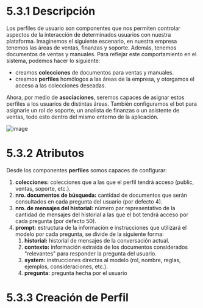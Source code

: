# 5.3.1 Descripción
Los perfiles de usuario son componentes que nos permiten controlar aspectos de la interacción de determinados usuarios con nuestra plataforma. Imaginemos el siguiente escenario, en nuestra empresa tenemos las áreas de ventas, finanzas y soporte. Además, tenemos documentos de ventas y manuales.
Para reflejar este comportamiento en el sistema, podemos hacer lo siguiente:
- creamos **colecciones** de documentos para ventas y manuales.
- creamos **perfiles** homólogos a las áreas de la empresa, y otorgamos el acceso a las colecciones deseadas.

Ahora, por medio de **asociaciones**, seremos capaces de asignar estos perfiles a los usuarios de distintas áreas. También configuramos el bot para asignarle un rol de soporte, un analista de finanzas o un asistente de ventas, todo esto dentro del mismo entorno de la aplicación.

![image](https://github.com/user-attachments/assets/2298dacb-af97-425d-a2ea-11c150dbdc08)

# 5.3.2 Atributos
Desde los componentes **perfiles** somos capaces de configurar:
1. **colecciones:** colecciones que a las que el perfil tendrá acceso (public, ventas, soporte, etc.).
2. **nro. documentos de búsqueda:** cantidad de documentos que serán consultados en cada pregunta del usuario (por defecto 4).
3. **nro. de mensajes del historial:** número par representativo de la cantidad de mensajes del historial a las que el bot tendrá acceso por cada pregunta (por defecto 50).
4. **prompt:** estructura de la información e instrucciones que utilizará el modelo por cada pregunta, se divide de la siguiente forma:
    1. **historial:** historial de mensajes de la conversación actual.
    2. **contexto:** información extraída de los documentos considerados "relevantes" para responder la pregunta del usuario.
    3. **system:** instrucciones directas al modelo (rol, nombre, reglas, ejemplos, consideraciones, etc.).
    4. **pregunta:** pregunta hecha por el usuario

# 5.3.3 Creación de Perfil